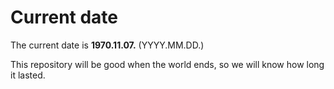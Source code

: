 # Current date

The current date is **1970.11.07.** (YYYY.MM.DD.)

This repository will be good when the world ends, so we will know how long it lasted.